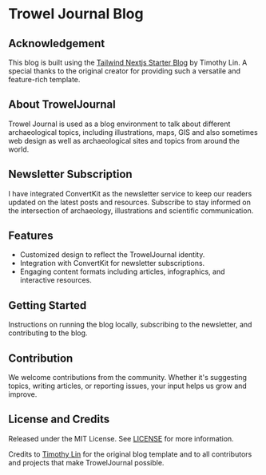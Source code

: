 # Trowel Journal Blog

## Acknowledgement

This blog is built using the [Tailwind Nextjs Starter Blog](https://github.com/timlrx/tailwind-nextjs-starter-blog) by Timothy Lin. A special thanks to the original creator for providing such a versatile and feature-rich template.

## About TrowelJournal

Trowel Journal is used as a blog environment to talk about different archaeological topics, including illustrations, maps, GIS and also sometimes web design as well as archaeological sites and topics from around the world.

## Newsletter Subscription

I have integrated ConvertKit as the newsletter service to keep our readers updated on the latest posts and resources. Subscribe to stay informed on the intersection of archaeology, illustrations and scientific communication.

## Features

- Customized design to reflect the TrowelJournal identity.
- Integration with ConvertKit for newsletter subscriptions.
- Engaging content formats including articles, infographics, and interactive resources.

## Getting Started

Instructions on running the blog locally, subscribing to the newsletter, and contributing to the blog.

## Contribution

We welcome contributions from the community. Whether it's suggesting topics, writing articles, or reporting issues, your input helps us grow and improve.

## License and Credits

Released under the MIT License. See [LICENSE](https://github.com/jonaschlegel/archaeoINK-blog/blob/master/LICENSE) for more information.

Credits to [Timothy Lin](https://www.timlrx.com) for the original blog template and to all contributors and projects that make TrowelJournal possible.
